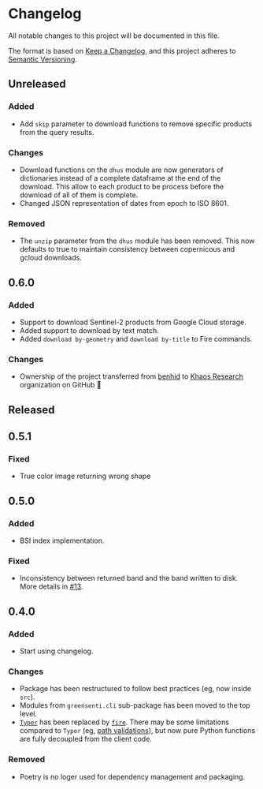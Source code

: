 # Changelog

All notable changes to this project will be documented in this file.

The format is based on [Keep a Changelog](https://keepachangelog.com/en/1.0.0/),
and this project adheres to [Semantic Versioning](https://semver.org/spec/v2.0.0.html).

## Unreleased

### Added
- Add `skip` parameter to download functions to remove specific products from the query results.

### Changes

- Download functions on the `dhus` module are now generators of dictionaries instead of a complete dataframe at the end of the download. This allow to each product to be process before the download of all of them is complete.
- Changed JSON representation of dates from epoch to ISO 8601.

### Removed

- The `unzip` parameter from the `dhus` module has been removed. This now defaults to true to maintain consistency between copernicous and gcloud downloads.

## 0.6.0

### Added

- Support to download Sentinel-2 products from Google Cloud storage.
- Added support to download by text match.
- Added `download by-geometry` and `download by-title` to Fire commands.

### Changes

- Ownership of the project transferred from [benhid](https://github.com/benhid/greensenti) to [Khaos Research](https://github.com/KhaosResearch/greensenti) organization on GitHub 🎉 

## Released

## 0.5.1

### Fixed

- True color image returning wrong shape

## 0.5.0

### Added

- BSI index implementation.

### Fixed

- Inconsistency between returned band and the band written to disk. More details in [#13](https://github.com/KhaosResearch/greensenti/pull/13#issuecomment-1278654643). 

## 0.4.0

### Added

- Start using changelog.

### Changes

- Package has been restructured to follow best practices (eg, now inside `src`).
- Modules from `greensenti.cli` sub-package has been moved to the top level.
- [`Typer`](https://typer.tiangolo.com) has been replaced by [`fire`](https://github.com/google/python-fire). 
There may be some limitations compared to `Typer` (eg, [path validations](https://typer.tiangolo.com/tutorial/parameter-types/path/#path-validations)), but now pure Python functions are fully decoupled from the client code.

### Removed

- Poetry is no loger used for dependency management and packaging.
